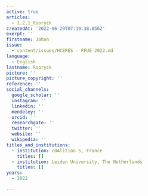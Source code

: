 ```yaml
---
active: true
articles:
  - 1.2.1_Rooryck
createdAt: '2022-06-29T07:19:38.856Z'
exerpt: ''
firstname: Johan
issue:
  - content/issues/HCERES - PFUE 2022.md
language:
  - English
lastname: Rooryck
picture: ''
picture_copyright: ''
reference: ''
social_channels:
  google_scholar: ''
  instagram: ''
  linkedin: ''
  mendeley: ''
  orcid: ''
  researchgate: ''
  twitter: ''
  website: ''
  wikipedia: ''
titles_and_institutions:
  - institution: cOAlition S, France
    titles: []
  - institution: Leiden University, The Netherlands
    titles: []
years:
  - 2022

---
```

